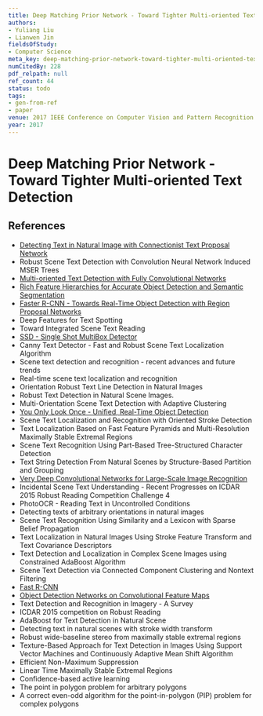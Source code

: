 ```yaml
---
title: Deep Matching Prior Network - Toward Tighter Multi-oriented Text Detection
authors:
- Yuliang Liu
- Lianwen Jin
fieldsOfStudy:
- Computer Science
meta_key: deep-matching-prior-network-toward-tighter-multi-oriented-text-detection
numCitedBy: 228
pdf_relpath: null
ref_count: 44
status: todo
tags:
- gen-from-ref
- paper
venue: 2017 IEEE Conference on Computer Vision and Pattern Recognition (CVPR)
year: 2017
---
```


# Deep Matching Prior Network - Toward Tighter Multi-oriented Text Detection

## References

- [Detecting Text in Natural Image with Connectionist Text Proposal Network](./detecting-text-in-natural-image-with-connectionist-text-proposal-network.md)
- Robust Scene Text Detection with Convolution Neural Network Induced MSER Trees
- [Multi-oriented Text Detection with Fully Convolutional Networks](./multi-oriented-text-detection-with-fully-convolutional-networks.md)
- [Rich Feature Hierarchies for Accurate Object Detection and Semantic Segmentation](./rich-feature-hierarchies-for-accurate-object-detection-and-semantic-segmentation.md)
- [Faster R-CNN - Towards Real-Time Object Detection with Region Proposal Networks](./faster-r-cnn-towards-real-time-object-detection-with-region-proposal-networks.md)
- Deep Features for Text Spotting
- Toward Integrated Scene Text Reading
- [SSD - Single Shot MultiBox Detector](./ssd-single-shot-multibox-detector.md)
- Canny Text Detector - Fast and Robust Scene Text Localization Algorithm
- Scene text detection and recognition - recent advances and future trends
- Real-time scene text localization and recognition
- Orientation Robust Text Line Detection in Natural Images
- Robust Text Detection in Natural Scene Images.
- Multi-Orientation Scene Text Detection with Adaptive Clustering
- [You Only Look Once - Unified, Real-Time Object Detection](./you-only-look-once-unified-real-time-object-detection.md)
- Scene Text Localization and Recognition with Oriented Stroke Detection
- Text Localization Based on Fast Feature Pyramids and Multi-Resolution Maximally Stable Extremal Regions
- Scene Text Recognition Using Part-Based Tree-Structured Character Detection
- Text String Detection From Natural Scenes by Structure-Based Partition and Grouping
- [Very Deep Convolutional Networks for Large-Scale Image Recognition](./very-deep-convolutional-networks-for-large-scale-image-recognition.md)
- Incidental Scene Text Understanding - Recent Progresses on ICDAR 2015 Robust Reading Competition Challenge 4
- PhotoOCR - Reading Text in Uncontrolled Conditions
- Detecting texts of arbitrary orientations in natural images
- Scene Text Recognition Using Similarity and a Lexicon with Sparse Belief Propagation
- Text Localization in Natural Images Using Stroke Feature Transform and Text Covariance Descriptors
- Text Detection and Localization in Complex Scene Images using Constrained AdaBoost Algorithm
- Scene Text Detection via Connected Component Clustering and Nontext Filtering
- [Fast R-CNN](./fast-r-cnn.md)
- [Object Detection Networks on Convolutional Feature Maps](./object-detection-networks-on-convolutional-feature-maps.md)
- Text Detection and Recognition in Imagery - A Survey
- ICDAR 2015 competition on Robust Reading
- AdaBoost for Text Detection in Natural Scene
- Detecting text in natural scenes with stroke width transform
- Robust wide-baseline stereo from maximally stable extremal regions
- Texture-Based Approach for Text Detection in Images Using Support Vector Machines and Continuously Adaptive Mean Shift Algorithm
- Efficient Non-Maximum Suppression
- Linear Time Maximally Stable Extremal Regions
- Confidence-based active learning
- The point in polygon problem for arbitrary polygons
- A correct even-odd algorithm for the point-in-polygon (PIP) problem for complex polygons
